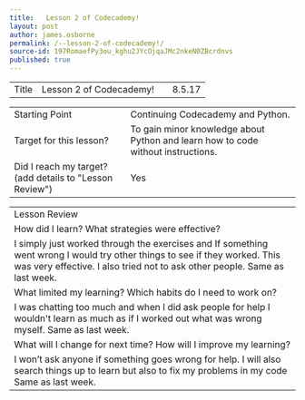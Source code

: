 ```yaml
---
title:   Lesson 2 of Codecademy!
layout: post
author: james.osborne
permalink: /--lesson-2-of-codecademy!/
source-id: 197RomaefPy3ou_kghu2JYcOjqaJMc2nkeN0ZBcrdnvs
published: true
---
```

<table>
  <tr>
    <td>Title</td>
    <td>  Lesson 2 of Codecademy!</td>
    <td> </td>
    <td> 8.5.17</td>
  </tr>
</table>


<table>
  <tr>
    <td>Starting Point</td>
    <td>Continuing Codecademy and Python.</td>
  </tr>
  <tr>
    <td>Target for this lesson?</td>
    <td>To gain minor knowledge about Python  and learn how to code without instructions.</td>
  </tr>
  <tr>
    <td>Did I reach my target? 
(add details to "Lesson Review")</td>
    <td> 
Yes</td>
  </tr>
</table>


<table>
  <tr>
    <td>Lesson Review</td>
  </tr>
  <tr>
    <td>How did I learn? What strategies were effective? </td>
  </tr>
  <tr>
    <td> I simply just worked through the exercises and If something went wrong I would try other things to see if they worked. This was very effective. I also tried not to ask other people.
Same as last week.</td>
  </tr>
  <tr>
    <td>What limited my learning? Which habits do I need to work on? </td>
  </tr>
  <tr>
    <td> I was chatting too much and when I did ask people for help I wouldn't learn as much as if I worked out what was wrong myself.
Same as last week.</td>
  </tr>
  <tr>
    <td>What will I change for next time? How will I improve my learning?</td>
  </tr>
  <tr>
    <td>  I won’t ask anyone if something goes wrong for help. I will also search things up to learn but also to fix my problems in my code
Same as last week.</td>
  </tr>
</table>


